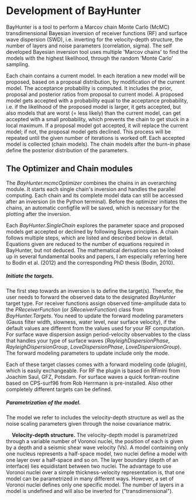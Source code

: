Development of BayHunter
========================

BayHunter is a tool to perform a Marcov chain Monte Carlo (McMC)
transdimensional Bayesian inversion of receiver functions (RF) and
surface wave dispersion (SWD), i.e. inverting for the velocity-depth
structure, the number of layers and noise parameters (correlation,
sigma). The self developed Bayesian inversion tool uses multiple 'Marcov
chains' to find the models with the highest likelihood, through the
random 'Monte Carlo' sampling.

Each chain contains a current model. In each iteration a new model will
be proposed, based on a proposal distribution, by modification of the
current model. The acceptance probability is computed. It includes the
prior, proposal and posterior ratios from proposal to current model. A
proposed model gets accepted with a probability equal to the acceptance
probability, i.e. if the likelihood of the proposed model is larger, it
gets accepted, but also models that are worst (= less likely) than the
current model, can get accepted with a small probability, which prevents
the chain to get stuck in a local maximum. If a proposal model got
accepted, it will replace the current model; if not, the proposal model
gets declined. This process will be repeated until the given number of
iterations is worked off. Each accepted model is collected (chain
models). The chain models after the burn-in phase define the posterior
distribution of the parameters.

The Optimizer and Chain modules
-------------------------------

The *BayHunter.mcmcOptimizer* combines the chains in an overarching
module. It starts each single chain's inversion and handles the parallel
computing. Each chain and its complete model data can still be accessed
after an inversion (in the Python terminal). Before the optimizer
initiates the chains, an automatic configfile will be saved, which is
necessary for the plotting after the inversion.

Each *BayHunter.SingleChain* explores the parameter space and proposed
models get accepted or declined by following Bayes principles. A chain
follows multiple steps, which are listed and described below in detail.
Equations given are reduced to the number of equations required in
BayHunter, but not deduced. The mathematical derivations can be looked
up in several fundamental books and papers, I am especially referring
here to Bodin et al. (2012) and the corresponding PhD thesis (Bodin,
2010).

##### Initiate the targets.

The first step towards an inversion is to define the target(s).
Therefor, the user needs to forward the observed data to the designated
*BayHunter* target type. For receiver functions assign observed
time-amplitude data to the *PReceiverFunction* (or *SReceiverFunction*)
class from *BayHunter.Targets*. You need to update the forward modeling
parameters (Gauss filter width, slowness, water level, near surface
velocity), if the default values are different from the values used for
your RF computation. For surface wave dispersion assign period-velocity
observables to the class that handles your type of surface waves
(*RayleighDispersionPhase*, *RayleighDispersionGroup*,
*LoveDispersionPhase*, *LoveDispersionGroup*). The forward modeling
parameters to update include only the mode.

Each of these target classes comes with a forward modeling code
(plugin), which is easily exchangeable. For RF the plugin is based on
RFmini from Joachim Saul, GFZ, Potsdam. For surface waves a quick
fortran-routine based on CPS-surf96 from Rob Herrmann is pre-installed.
Also other completely different targets can be defined.

##### Parametrization of the model.

The model we refer to includes the velocity-depth structure as well as
the noise scaling parameters given through the noise covariance matrix.

    **Velocity-depth structure.** The velocity-depth model is
parametrized through a variable number of Voronoi nuclei, the position
of each is given by a depth and a seismic shear wave velocity (Vs). A
model containing only one nucleus represents a half-space model, two
nuclei define a model with one layer over a half-space and so on. The
layer boundary (depth of an interface) lies equidistant between two
nuclei. The advantage to use Voronoi nuclei over a simple
thickness-velocity representation is, that one model can be parametrized
in many different ways. However, a set of Voronoi nuclei defines only
one specific model. The number of layers in a model is undefined and
will also be inverted for ("transdimensional").
